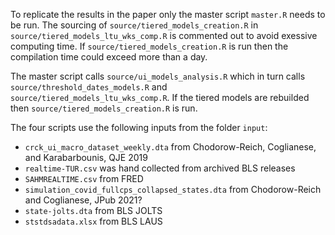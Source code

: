 To replicate the results in the paper only the master script `master.R` needs to be run. The sourcing of `source/tiered_models_creation.R` in `source/tiered_models_ltu_wks_comp.R` is commented out to avoid exessive computing time. If `source/tiered_models_creation.R` is run then the compilation time could exceed more than a day.

The master script calls `source/ui_models_analysis.R` which in turn calls `source/threshold_dates_models.R` and `source/tiered_models_ltu_wks_comp.R`. If the tiered models are rebuilded then `source/tiered_models_creation.R` is run.

The four scripts use the following inputs from the folder `input`:
- `crck_ui_macro_dataset_weekly.dta` from Chodorow-Reich, Coglianese, and Karabarbounis, QJE 2019
- `realtime-TUR.csv` was hand collected from archived BLS releases
- `SAHMREALTIME.csv` from FRED
- `simulation_covid_fullcps_collapsed_states.dta` from Chodorow-Reich and Coglianese, JPub 2021?
- `state-jolts.dta` from BLS JOLTS
- `ststdsadata.xlsx` from BLS LAUS
